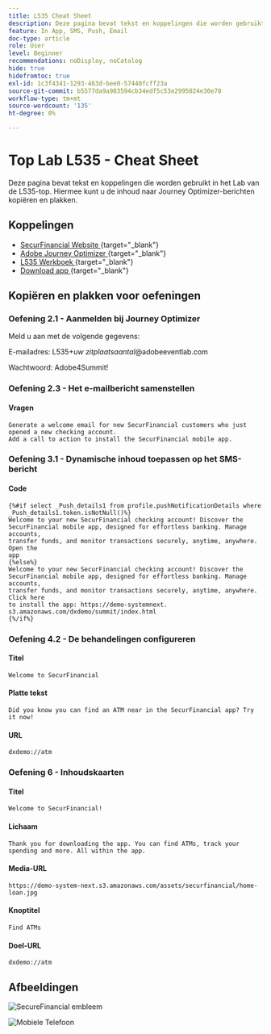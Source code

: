 ```yaml
---
title: L535 Cheat Sheet
description: Deze pagina bevat tekst en koppelingen die worden gebruikt in het Lab van de L535-top.
feature: In App, SMS, Push, Email
doc-type: article
role: User
level: Beginner
recommendations: noDisplay, noCatalog
hide: true
hidefromtoc: true
exl-id: 1c3f4341-1293-463d-bee0-57440fcff23a
source-git-commit: b5577da9a983594cb34edf5c53e2995024e30e78
workflow-type: tm+mt
source-wordcount: '135'
ht-degree: 0%

---
```


# Top Lab L535 - Cheat Sheet

Deze pagina bevat tekst en koppelingen die worden gebruikt in het Lab van de L535-top. Hiermee kunt u de inhoud naar Journey Optimizer-berichten kopiëren en plakken.

## Koppelingen

* [ SecurFinancial Website ](https://dsn.adobe.com/web/hausmann-FTTN?token=eyJhbGciOiJIUzI1NiIsInR5cCI6IkpXVCJ9.eyJpZCI6ImFub255bW91cyIsImVtYWlsIjoiYW5vbnltb3VzQGFkb2JlLmNvbSIsIm5hbWUiOiJBbm9ueW1vdXMiLCJpc1N1cGVyVXNlciI6ZmFsc2UsImlzc3VlciI6ImhhdXNtYW5uIiwicHJvamVjdHMiOnsiaGF1c21hbm4tRlRUTiI6InZpZXcifSwiaWF0IjoxNzQwNzU2NTYxLCJleHAiOjE3NDMzNDg1NjF9.ryOTsqDH9B33436RlIo4AHFxx8aGjNEMqv9FAxLZb9U){target="_blank"}
* [ Adobe Journey Optimizer ](https://experience.adobe.com/#/@techmarketingdemos/sname:ajo-summit-lab/journey-optimizer/journeys){target="_blank"}
* [ L535 Werkboek ](/help/summit-lab-2024-lab-assets/assets/summit_lab-manual-l535-final.pdf){target="_blank"}
* [ Download app ](https://demo-system-next.s3.amazonaws.com/dxdemo/summit/index.html){target="_blank"}

## Kopiëren en plakken voor oefeningen

### Oefening 2.1 - Aanmelden bij Journey Optimizer

Meld u aan met de volgende gegevens:

E-mailadres:    L535+*uw zitplaatsaantal*@adobeeventlab.com

Wachtwoord:       Adobe4Summit!


### Oefening 2.3 - Het e-mailbericht samenstellen

#### Vragen

```
Generate a welcome email for new SecurFinancial customers who just opened a new checking account. 
Add a call to action to install the SecurFinancial mobile app.
```

### Oefening 3.1 - Dynamische inhoud toepassen op het SMS-bericht

#### Code

```
{%#if select _Push_details1 from profile.pushNotificationDetails where
_Push_details1.token.isNotNull()%}
Welcome to your new SecurFinancial checking account! Discover the
SecurFinancial mobile app, designed for effortless banking. Manage accounts,
transfer funds, and monitor transactions securely, anytime, anywhere. Open the
app
{%else%}
Welcome to your new SecurFinancial checking account! Discover the
SecurFinancial mobile app, designed for effortless banking. Manage accounts,
transfer funds, and monitor transactions securely, anytime, anywhere. Click here
to install the app: https://demo-systemnext.
s3.amazonaws.com/dxdemo/summit/index.html
{%/if%} 
```

### Oefening 4.2 - De behandelingen configureren

#### Titel

```
Welcome to SecurFinancial
```

#### Platte tekst

```
Did you know you can find an ATM near in the SecurFinancial app? Try it now!
```

#### URL

```
dxdemo://atm
```

### Oefening 6 - Inhoudskaarten

#### Titel

```
Welcome to SecurFinancial!
```

#### Lichaam

```
Thank you for downloading the app. You can find ATMs, track your spending and more. All within the app.
```

#### Media-URL

```
https://demo-system-next.s3.amazonaws.com/assets/securfinancial/home-loan.jpg
```

#### Knoptitel

```
Find ATMs
```

#### Doel-URL

```
dxdemo://atm
```

## Afbeeldingen

![ SecureFinancial embleem ](/help/summit-lab-2024-lab-assets/assets/SecureFinancial-logo.png)


![ Mobiele Telefoon ](/help/summit-lab-2024-lab-assets/assets/online-banking-app-01.png)


